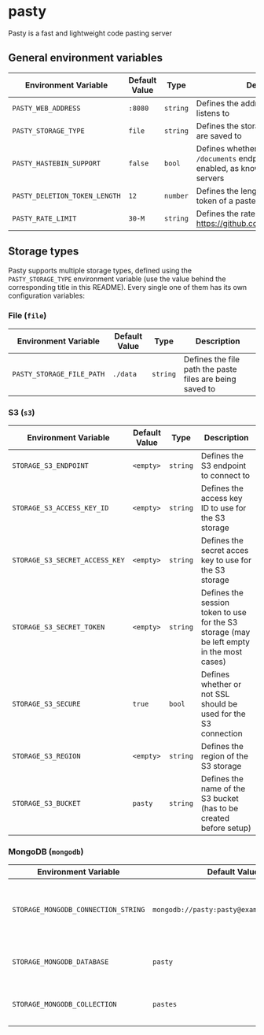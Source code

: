 # pasty
Pasty is a fast and lightweight code pasting server

## General environment variables
| Environment Variable          | Default Value | Type     | Description                                                                                                 |
|-------------------------------|---------------|----------|-------------------------------------------------------------------------------------------------------------|
| `PASTY_WEB_ADDRESS`           | `:8080`       | `string` | Defines the address the web server listens to                                                               |
| `PASTY_STORAGE_TYPE`          | `file`        | `string` | Defines the storage type the pastes are saved to                                                            |
| `PASTY_HASTEBIN_SUPPORT`      | `false`       | `bool`   | Defines whether or not the `POST /documents` endpoint should be enabled, as known from the hastebin servers |
| `PASTY_DELETION_TOKEN_LENGTH` | `12`          | `number` | Defines the length of the deletion token of a paste                                                         |
| `PASTY_RATE_LIMIT`            | `30-M`        | `string` | Defines the rate limit of the API (see https://github.com/ulule/limiter#usage)                              |

## Storage types
Pasty supports multiple storage types, defined using the `PASTY_STORAGE_TYPE` environment variable (use the value behind the corresponding title in this README).
Every single one of them has its own configuration variables: 

### File (`file`)
| Environment Variable      | Default Value | Type     | Description                                               |
|---------------------------|---------------|----------|-----------------------------------------------------------|
| `PASTY_STORAGE_FILE_PATH` | `./data`      | `string` | Defines the file path the paste files are being saved to  |

### S3 (`s3`)
| Environment Variable           | Default Value | Type     | Description                                                                               |
|--------------------------------|---------------|----------|-------------------------------------------------------------------------------------------|
| `STORAGE_S3_ENDPOINT`          | `<empty>`     | `string` | Defines the S3 endpoint to connect to                                                     |
| `STORAGE_S3_ACCESS_KEY_ID`     | `<empty>`     | `string` | Defines the access key ID to use for the S3 storage                                       |
| `STORAGE_S3_SECRET_ACCESS_KEY` | `<empty>`     | `string` | Defines the secret acces key to use for the S3 storage                                    |
| `STORAGE_S3_SECRET_TOKEN`      | `<empty>`     | `string` | Defines the session token to use for the S3 storage (may be left empty in the most cases) |
| `STORAGE_S3_SECURE`            | `true`        | `bool`   | Defines whether or not SSL should be used for the S3 connection                           |
| `STORAGE_S3_REGION`            | `<empty>`     | `string` | Defines the region of the S3 storage                                                      |
| `STORAGE_S3_BUCKET`            | `pasty`       | `string` | Defines the name of the S3 bucket (has to be created before setup)                        |

### MongoDB (`mongodb`)
| Environment Variable                | Default Value                              | Type     | Description                                                     |
|-------------------------------------|--------------------------------------------|----------|-----------------------------------------------------------------|
| `STORAGE_MONGODB_CONNECTION_STRING` | `mongodb://pasty:pasty@example.host/pasty` | `string` | Defines the connection string to use for the MongoDB connection |
| `STORAGE_MONGODB_DATABASE`          | `pasty`                                    | `string` | Defines the name of the database to use                         |
| `STORAGE_MONGODB_COLLECTION`        | `pastes`                                   | `string` | Defines the name of the collection to use                       |